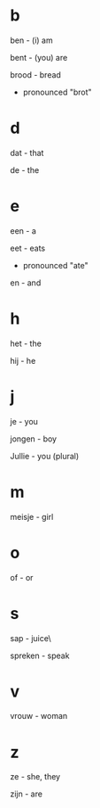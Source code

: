 # b

ben - (i) am

bent - (you) are

brood - bread
- pronounced "brot"

# d

dat - that

de - the

# e

een - a

eet - eats
- pronounced "ate"

en - and

# h

het - the

hij - he

# j

je - you

jongen - boy

Jullie - you (plural)

# m

meisje - girl

# o

of - or

# s

sap - juice\

spreken - speak

# v

vrouw - woman

# z

ze - she, they

zijn - are